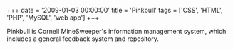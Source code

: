 +++
date = '2009-01-03 00:00:00'
title = 'Pinkbull'
tags = ['CSS', 'HTML', 'PHP', 'MySQL', 'web app']
+++

Pinkbull is Cornell MineSweeper's information management system, which includes 
a general feedback system and repository.